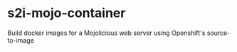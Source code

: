# s2i-mojo-container
Build docker images for a Mojolicious web server using Openshift's source-to-image
